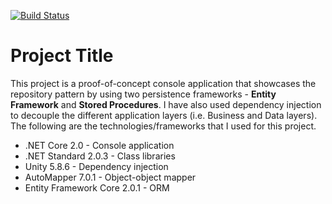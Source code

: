 [![Build Status](https://dev.azure.com/joshmonreal/repository-pattern/_apis/build/status/josh-monreal.repository-pattern)](https://dev.azure.com/joshmonreal/repository-pattern/_build/latest?definitionId=5)

# Project Title
This project is a proof-of-concept console application that showcases the repository pattern by using two persistence frameworks - **Entity Framework** and **Stored Procedures**. I have also used dependency injection to decouple the different application layers (i.e. Business and Data layers). The following are the technologies/frameworks that I used for this project.

- .NET Core 2.0 - Console application
- .NET Standard 2.0.3 - Class libraries
- Unity 5.8.6 - Dependency injection
- AutoMapper 7.0.1 - Object-object mapper
- Entity Framework Core 2.0.1 - ORM

